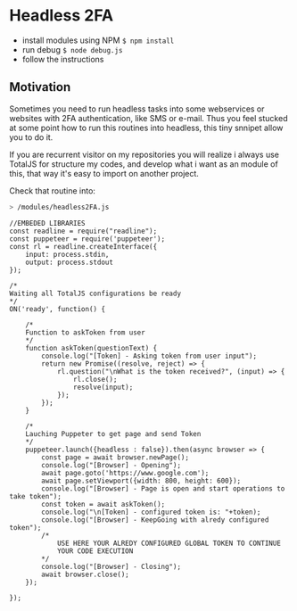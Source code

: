 # Headless 2FA

- install modules using NPM `$ npm install`
- run debug `$ node debug.js`
- follow the instructions

## Motivation
Sometimes you need to run headless tasks into some webservices or websites with 2FA authentication, like SMS or e-mail. Thus you feel stucked at some point how to run this routines into headless, this tiny snnipet allow you to do it.

If you are recurrent visitor on my repositories you will realize i always use TotalJS for structure my codes, and develop what i want as an module of this, that way it's easy to import on another project.

Check that routine into: 
```bash
> /modules/headless2FA.js
```

```node
//EMBEDED LIBRARIES
const readline = require("readline");
const puppeteer = require('puppeteer');
const rl = readline.createInterface({
    input: process.stdin,
    output: process.stdout
});

/*
Waiting all TotalJS configurations be ready 
*/
ON('ready', function() { 

	/*
	Function to askToken from user
	*/
	function askToken(questionText) {
		console.log("[Token] - Asking token from user input");
	  	return new Promise((resolve, reject) => {
	    	rl.question("\nWhat is the token received?", (input) => {
	    		rl.close();
	    		resolve(input);
	    	});
	  	});
	}

	/*
	Lauching Puppeter to get page and send Token
	*/
	puppeteer.launch({headless : false}).then(async browser => {
	  	const page = await browser.newPage();
		console.log("[Browser] - Opening");
	  	await page.goto('https://www.google.com');
	  	await page.setViewport({width: 800, height: 600});
		console.log("[Browser] - Page is open and start operations to take token");
	  	const token = await askToken();
		console.log("\n[Token] - configured token is: "+token);
		console.log("[Browser] - KeepGoing with alredy configured token");
		/*
			USE HERE YOUR ALREDY CONFIGURED GLOBAL TOKEN TO CONTINUE
			YOUR CODE EXECUTION
		*/
		console.log("[Browser] - Closing");
	  	await browser.close();
	});

});
```